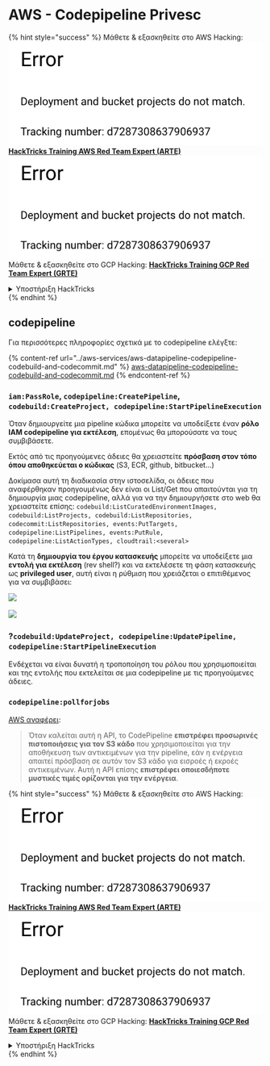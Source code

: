 # AWS - Codepipeline Privesc

{% hint style="success" %}
Μάθετε & εξασκηθείτε στο AWS Hacking:<img src="../../../.gitbook/assets/image (1) (1).png" alt="" data-size="line">[**HackTricks Training AWS Red Team Expert (ARTE)**](https://training.hacktricks.xyz/courses/arte)<img src="../../../.gitbook/assets/image (1) (1).png" alt="" data-size="line">\
Μάθετε & εξασκηθείτε στο GCP Hacking: <img src="../../../.gitbook/assets/image (2).png" alt="" data-size="line">[**HackTricks Training GCP Red Team Expert (GRTE)**<img src="../../../.gitbook/assets/image (2).png" alt="" data-size="line">](https://training.hacktricks.xyz/courses/grte)

<details>

<summary>Υποστήριξη HackTricks</summary>

* Ελέγξτε τα [**σχέδια συνδρομής**](https://github.com/sponsors/carlospolop)!
* **Εγγραφείτε στην** 💬 [**ομάδα Discord**](https://discord.gg/hRep4RUj7f) ή στην [**ομάδα telegram**](https://t.me/peass) ή **ακολουθήστε** μας στο **Twitter** 🐦 [**@hacktricks\_live**](https://twitter.com/hacktricks\_live)**.**
* **Μοιραστείτε κόλπα hacking υποβάλλοντας PRs στα** [**HackTricks**](https://github.com/carlospolop/hacktricks) και [**HackTricks Cloud**](https://github.com/carlospolop/hacktricks-cloud) github repos.

</details>
{% endhint %}

## codepipeline

Για περισσότερες πληροφορίες σχετικά με το codepipeline ελέγξτε:

{% content-ref url="../aws-services/aws-datapipeline-codepipeline-codebuild-and-codecommit.md" %}
[aws-datapipeline-codepipeline-codebuild-and-codecommit.md](../aws-services/aws-datapipeline-codepipeline-codebuild-and-codecommit.md)
{% endcontent-ref %}

### `iam:PassRole`, `codepipeline:CreatePipeline`, `codebuild:CreateProject, codepipeline:StartPipelineExecution`

Όταν δημιουργείτε μια pipeline κώδικα μπορείτε να υποδείξετε έναν **ρόλο IAM codepipeline για εκτέλεση**, επομένως θα μπορούσατε να τους συμβιβάσετε.

Εκτός από τις προηγούμενες άδειες θα χρειαστείτε **πρόσβαση στον τόπο όπου αποθηκεύεται ο κώδικας** (S3, ECR, github, bitbucket...)

Δοκίμασα αυτή τη διαδικασία στην ιστοσελίδα, οι άδειες που αναφέρθηκαν προηγουμένως δεν είναι οι List/Get που απαιτούνται για τη δημιουργία μιας codepipeline, αλλά για να την δημιουργήσετε στο web θα χρειαστείτε επίσης: `codebuild:ListCuratedEnvironmentImages, codebuild:ListProjects, codebuild:ListRepositories, codecommit:ListRepositories, events:PutTargets, codepipeline:ListPipelines, events:PutRule, codepipeline:ListActionTypes, cloudtrail:<several>`

Κατά τη **δημιουργία του έργου κατασκευής** μπορείτε να υποδείξετε μια **εντολή για εκτέλεση** (rev shell?) και να εκτελέσετε τη φάση κατασκευής ως **privileged user**, αυτή είναι η ρύθμιση που χρειάζεται ο επιτιθέμενος για να συμβιβάσει:

![](<../../../.gitbook/assets/image (276).png>)

![](<../../../.gitbook/assets/image (181).png>)

### ?`codebuild:UpdateProject, codepipeline:UpdatePipeline, codepipeline:StartPipelineExecution`

Ενδέχεται να είναι δυνατή η τροποποίηση του ρόλου που χρησιμοποιείται και της εντολής που εκτελείται σε μια codepipeline με τις προηγούμενες άδειες.

### `codepipeline:pollforjobs`

[AWS αναφέρει](https://docs.aws.amazon.com/codepipeline/latest/APIReference/API\_PollForJobs.html):

> Όταν καλείται αυτή η API, το CodePipeline **επιστρέφει προσωρινές πιστοποιήσεις για τον S3 κάδο** που χρησιμοποιείται για την αποθήκευση των αντικειμένων για την pipeline, εάν η ενέργεια απαιτεί πρόσβαση σε αυτόν τον S3 κάδο για εισροές ή εκροές αντικειμένων. Αυτή η API επίσης **επιστρέφει οποιεσδήποτε μυστικές τιμές ορίζονται για την ενέργεια**.

{% hint style="success" %}
Μάθετε & εξασκηθείτε στο AWS Hacking:<img src="../../../.gitbook/assets/image (1) (1).png" alt="" data-size="line">[**HackTricks Training AWS Red Team Expert (ARTE)**](https://training.hacktricks.xyz/courses/arte)<img src="../../../.gitbook/assets/image (1) (1).png" alt="" data-size="line">\
Μάθετε & εξασκηθείτε στο GCP Hacking: <img src="../../../.gitbook/assets/image (2).png" alt="" data-size="line">[**HackTricks Training GCP Red Team Expert (GRTE)**<img src="../../../.gitbook/assets/image (2).png" alt="" data-size="line">](https://training.hacktricks.xyz/courses/grte)

<details>

<summary>Υποστήριξη HackTricks</summary>

* Ελέγξτε τα [**σχέδια συνδρομής**](https://github.com/sponsors/carlospolop)!
* **Εγγραφείτε στην** 💬 [**ομάδα Discord**](https://discord.gg/hRep4RUj7f) ή στην [**ομάδα telegram**](https://t.me/peass) ή **ακολουθήστε** μας στο **Twitter** 🐦 [**@hacktricks\_live**](https://twitter.com/hacktricks\_live)**.**
* **Μοιραστείτε κόλπα hacking υποβάλλοντας PRs στα** [**HackTricks**](https://github.com/carlospolop/hacktricks) και [**HackTricks Cloud**](https://github.com/carlospolop/hacktricks-cloud) github repos.

</details>
{% endhint %}
